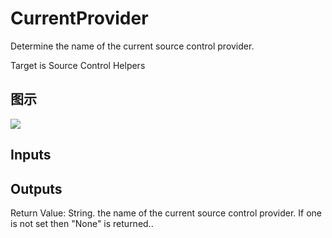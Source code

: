 # CurrentProvider

Determine the name of the current source control provider.

Target is Source Control Helpers

## 图示

![]($-20221218-18500592.png)

## Inputs

## Outputs

Return Value: String. the name of the current source control provider. If one is not set then "None" is returned..

